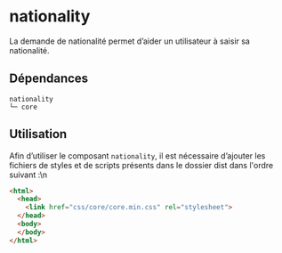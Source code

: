 # nationality

La demande de nationalité permet d’aider un utilisateur à saisir sa nationalité.

## Dépendances
```shell
nationality
└─ core
```

## Utilisation
Afin d’utiliser le composant `nationality`, il est nécessaire d’ajouter les fichiers de styles et de scripts présents dans le dossier dist dans l'ordre suivant :\n
```html
<html>
  <head>
    <link href="css/core/core.min.css" rel="stylesheet">
  </head>
  <body>
  </body>
</html>
```